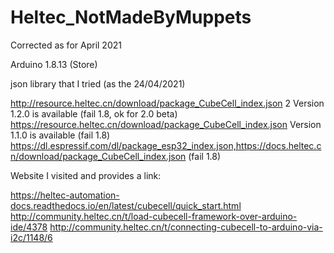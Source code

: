 # Heltec_NotMadeByMuppets
Corrected as for April 2021

Arduino 1.8.13 (Store)

json library that I tried (as the 24/04/2021)

http://resource.heltec.cn/download/package_CubeCell_index.json 2 Version 1.2.0 is available (fail 1.8, ok for 2.0 beta)
https://resource.heltec.cn/download/package_CubeCell_index.json Version 1.1.0 is available (fail 1.8)
https://dl.espressif.com/dl/package_esp32_index.json,https://docs.heltec.cn/download/package_CubeCell_index.json (fail 1.8)


Website I visited and provides a link:

https://heltec-automation-docs.readthedocs.io/en/latest/cubecell/quick_start.html
http://community.heltec.cn/t/load-cubecell-framework-over-arduino-ide/4378
http://community.heltec.cn/t/connecting-cubecell-to-arduino-via-i2c/1148/6
